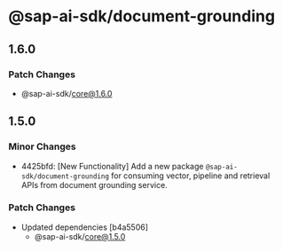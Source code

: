 # @sap-ai-sdk/document-grounding

## 1.6.0

### Patch Changes

- @sap-ai-sdk/core@1.6.0

## 1.5.0

### Minor Changes

- 4425bfd: [New Functionality] Add a new package `@sap-ai-sdk/document-grounding` for consuming vector, pipeline and retrieval APIs from document grounding service.

### Patch Changes

- Updated dependencies [b4a5506]
  - @sap-ai-sdk/core@1.5.0
